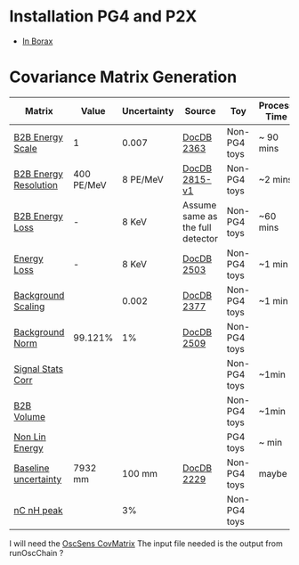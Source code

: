 # Installation PG4 and P2X
* [In Borax](install/borax.md)

# Covariance Matrix Generation

| Matrix | Value | Uncertainty | Source | Toy | Process Time |
| --- | --- | --- | --- | --- | --- |
| [B2B Energy Scale ](cov/EnergyScaleB2B.md) | 1 | 0.007 | [DocDB 2363](https://docdb.wlab.yale.edu/prospect/docs/0023/002363/002/EScaleUpdate_05_31_18.pdf) | Non-PG4 toys | ~ 90 mins |
| [B2B Energy Resolution](cov/EnergyResolutionB2B.md) | 400 PE/MeV | 8 PE/MeV | [DocDB 2815-v1](https://docdb.wlab.yale.edu/prospect/docs/0028/002815/001/main.pdf)  | Non-PG4 toys | ~2 mins |
| [B2B Energy Loss](cov/EnergyLossB2B.md) | - | 8 KeV | Assume same as the full detector | Non-PG4 toys | ~60 mins |
| [Energy Loss](cov/EnergyLoss.md) | - | 8 KeV | [DocDB 2503](https://docdb.wlab.yale.edu/prospect/ShowDocument?docid=2503)| Non-PG4 toys | ~1 min |
| [Background Scaling](cov/BackgroundScaling.md) | | 0.002 | [DocDB 2377](https://docdb.wlab.yale.edu/prospect/docs/0023/002377/002/bipo-analysis%281%29.pdf) | Non-PG4 toys | ~1 min |
| [Background Norm](cov/BackgroundNorm.md) | 99.121% | 1% | [DocDB 2509](https://docdb.wlab.yale.edu/prospect/ShowDocument?docid=2509)| Non-PG4 toys | |
| [Signal Stats Corr](cov/SignalStatsCorr.md) | | | | Non-PG4 toys | ~1min |
| [B2B Volume](cov/VolumeB2B.md) | | | | Non-PG4 toys | ~1min |
| [Non Lin Energy](cov/NonLinearEnergy.md) | | | | PG4 toys | ~ min |
| [Baseline uncertainty](cov/BaselineUncertainty.md) | 7932 mm | 100 mm | [DocDB 2229](https://docdb.wlab.yale.edu/prospect/ShowDocument?docid=2229) | Non-PG4 toys | maybe |
| [nC nH peak](cov/EPeakVar.md)| | 3% | |  Non-PG4 toys| |

I will need the [OscSens CovMatrix](https://github.com/PROSPECT-collaboration/OscSens_CovMatrix)
The input file needed is the output from runOscChain ?
